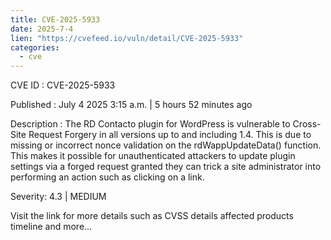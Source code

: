 ```yaml
--- 
title: CVE-2025-5933
date: 2025-7-4
lien: "https://cvefeed.io/vuln/detail/CVE-2025-5933"
categories:
  - cve
---
```


CVE ID : CVE-2025-5933

Published :  July 4
2025
3:15 a.m. | 5 hours
52 minutes ago

Description : The RD Contacto plugin for WordPress is vulnerable to Cross-Site Request Forgery in all versions up to
and including
1.4. This is due to missing or incorrect nonce validation on the rdWappUpdateData() function. This makes it possible for unauthenticated attackers to update plugin settings via a forged request granted they can trick a site administrator into performing an action such as clicking on a link.

Severity: 4.3 | MEDIUM

Visit the link for more details
such as CVSS details
affected products
timeline
and more...
